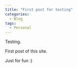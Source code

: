 ```yaml
---
title: "First post for testing"
categories:
  - Blog
tags:
  - Personal
---
```


Testing.

First post of this site.

Just for fun :)

